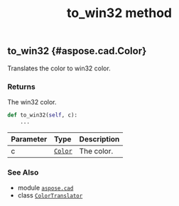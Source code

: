 ﻿---
title: to_win32 method
second_title: Aspose.CAD for Python via .NET API References
description: 
type: docs
weight: 70
url: /aspose.cad/colortranslator/to_win32/
is_root: false
---

## to_win32 {#aspose.cad.Color}

Translates the color to win32 color.


### Returns 


The win32 color.


```python
def to_win32(self, c):
    ...
```


| Parameter | Type | Description |
| :- | :- | :- |
| c | [`Color`](/cad/python-net/aspose.cad/color) | The color. |



### See Also
* module [`aspose.cad`](../../)
* class [`ColorTranslator`](/cad/python-net/aspose.cad/colortranslator)
